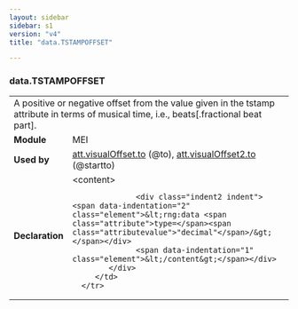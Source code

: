 ```yaml
---
layout: sidebar
sidebar: s1
version: "v4"
title: "data.TSTAMPOFFSET"

---
```


<div class="macroSpec">
   <h3 id="data.TSTAMPOFFSET">data.TSTAMPOFFSET</h3>
   <table class="wovenodd">
      <tr>
         <td colspan="2" class="wovenodd-col2">A positive or negative offset from the value given in the tstamp attribute in terms
            of
            musical time, i.e., beats[.fractional beat part].
         </td>
      </tr>
      <tr>
         <td class="wovenodd-col1"><strong>Module</strong></td>
         <td class="wovenodd-col2">MEI</td>
      </tr>
      <tr>
         <td class="wovenodd-col1"><strong>Used by</strong></td>
         <td class="wovenodd-col2">
            <div class="parent"><a class="link_odd_classSpec" href="{{ site.baseurl }}/{{ page.version }}/attribute-classes/att.visualOffset.to.html">att.visualOffset.to</a> (@to), <a class="link_odd_classSpec" href="{{ site.baseurl }}/{{ page.version }}/attribute-classes/att.visualOffset2.to.html">att.visualOffset2.to</a> (@startto)
            </div>
         </td>
      </tr>
      <tr>
         <td class="wovenodd-col1"><strong>Declaration</strong></td>
         <td class="wovenodd-col2">
            <div xml:space="preserve" class="pre">
               <div class="indent1 indent"><span data-indentation="1" class="element">&lt;content&gt;</span>
                  
                  <div class="indent2 indent"><span data-indentation="2" class="element">&lt;rng:data <span class="attribute">type=</span><span class="attributevalue">"decimal"</span>/&gt;</span></div>
                  <span data-indentation="1" class="element">&lt;/content&gt;</span></div>
            </div>
         </td>
      </tr>
   </table>
</div>